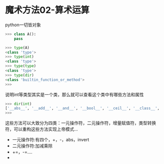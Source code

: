 # 魔术方法02-算术运算

python一切皆对象

```python
>>> class A():
	pass

>>> type(A)
<class 'type'>
>>> type(int)
<class 'type'>
>>> type(type)
<class 'type'>
>>> type(dir)
<class 'builtin_function_or_method'>
>>> 
```

说明int等类型其实是一个类，那么就可以查看这个类中有哪些方法和属性

```python
>>> dir(int)
['__abs__', '__add__', '__and__', '__bool__', '__ceil__', '__class__', '__delattr__', '__dir__', '__divmod__', '__doc__', '__eq__', '__float__', '__floor__', '__floordiv__', '__format__', '__ge__', '__getattribute__', '__getnewargs__', '__gt__', '__hash__', '__index__', '__init__', '__init_subclass__', '__int__', '__invert__', '__le__', '__lshift__', '__lt__', '__mod__', '__mul__', '__ne__', '__neg__', '__new__', '__or__', '__pos__', '__pow__', '__radd__', '__rand__', '__rdivmod__', '__reduce__', '__reduce_ex__', '__repr__', '__rfloordiv__', '__rlshift__', '__rmod__', '__rmul__', '__ror__', '__round__', '__rpow__', '__rrshift__', '__rshift__', '__rsub__', '__rtruediv__', '__rxor__', '__setattr__', '__sizeof__', '__str__', '__sub__', '__subclasshook__', '__truediv__', '__trunc__', '__xor__', 'bit_length', 'conjugate', 'denominator', 'from_bytes', 'imag', 'numerator', 'real', 'to_bytes']
>>> 
```

这些方法可以大致分为四类：一元操作符，二元操作符，增量赋值符，类型转换符，可以重构这些方法实现上帝模式...

* 一元操作符:有四个，+，-，abs，invert
* 二元操作符:加减乘除
* +=，-=....
* 